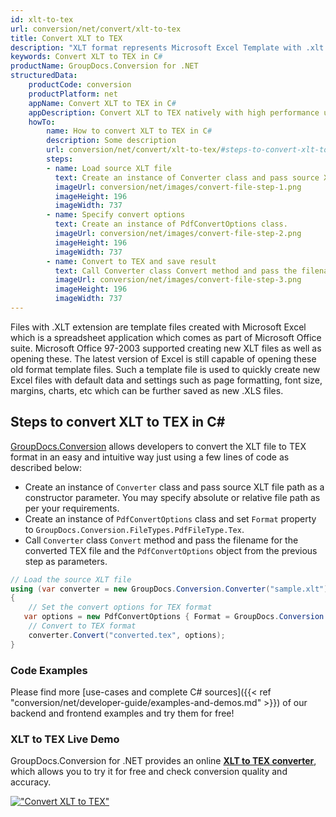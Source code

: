 ```yaml
---
id: xlt-to-tex
url: conversion/net/convert/xlt-to-tex
title: Convert XLT to TEX
description: "XLT format represents Microsoft Excel Template with .xlt extension. Learn how to convert XLT to TEX file programmatically in C# language using GroupDocs.Conversion for .NET library."
keywords: Convert XLT to TEX in C#
productName: GroupDocs.Conversion for .NET
structuredData:
    productCode: conversion
    productPlatform: net
    appName: Convert XLT to TEX in C#
    appDescription: Convert XLT to TEX natively with high performance using C# language and server side GroupDocs.Conversion for .NET APIs, without the use of any software like Microsoft or Open Office.
    howTo:
        name: How to convert XLT to TEX in C# 
        description: Some description
        url: conversion/net/convert/xlt-to-tex/#steps-to-convert-xlt-to-tex-in-c
        steps:
        - name: Load source XLT file 
          text: Create an instance of Converter class and pass source XLT file path as a constructor parameter. You may specify absolute or relative file path as per your requirements. 
          imageUrl: conversion/net/images/convert-file-step-1.png
          imageHeight: 196
          imageWidth: 737
        - name: Specify convert options 
          text: Create an instance of PdfConvertOptions class.
          imageUrl: conversion/net/images/convert-file-step-2.png
          imageHeight: 196
          imageWidth: 737
        - name: Convert to TEX and save result 
          text: Call Converter class Convert method and pass the filename for the converted HTML file and the PdfConvertOptions object from the previous step as parameters.
          imageUrl: conversion/net/images/convert-file-step-3.png
          imageHeight: 196
          imageWidth: 737
---
```


Files with .XLT extension are template files created with Microsoft Excel which is a spreadsheet application which comes as part of Microsoft Office suite. Microsoft Office 97-2003 supported creating new XLT files as well as opening these. The latest version of Excel is still capable of opening these old format template files. Such a template file is used to quickly create new Excel files with default data and settings such as page formatting, font size, margins, charts, etc which can be further saved as new .XLS files.

## Steps to convert XLT to TEX in C#

[GroupDocs.Conversion](https://products.groupdocs.com/conversion/net) allows developers to convert the XLT file to TEX format in an easy and intuitive way just using a few lines of code as described below:

* Create an instance of `Converter` class and pass source XLT file path as a constructor parameter. You may specify absolute or relative file path as per your requirements. 
* Create an instance of `PdfConvertOptions` class and set `Format` property to `GroupDocs.Conversion.FileTypes.PdfFileType.Tex`.
* Call `Converter` class `Convert` method and pass the filename for the converted TEX file and the `PdfConvertOptions` object from the previous step as parameters.

```csharp
// Load the source XLT file
using (var converter = new GroupDocs.Conversion.Converter("sample.xlt"))
{
    // Set the convert options for TEX format
   var options = new PdfConvertOptions { Format = GroupDocs.Conversion.FileTypes.PdfFileType.Tex };
    // Convert to TEX format
    converter.Convert("converted.tex", options);
}
```

### Code Examples

Please find more [use-cases and complete C# sources]({{< ref "conversion/net/developer-guide/examples-and-demos.md" >}}) of our backend and frontend examples and try them for free!

### XLT to TEX Live Demo

GroupDocs.Conversion for .NET provides an online [**XLT to TEX converter**](https://products.groupdocs.app/conversion/xlt-to-tex), which allows you to try it for free and check conversion quality and accuracy.

[!["Convert XLT to TEX"](conversion/net/images/convert-to-tex/convert-xlt-to-tex.png)](https://products.groupdocs.app/conversion/xlt-to-tex)